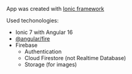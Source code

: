 App was created with [Ionic framework](https://ionicframework.com/)

Used techonologies:
- Ionic 7 with Angular 16
- [@angular/fire](https://github.com/angular/angularfire)
- Firebase
    - Authentication
    - Cloud Firestore (not Realtime Database)
    - Storage (for images)